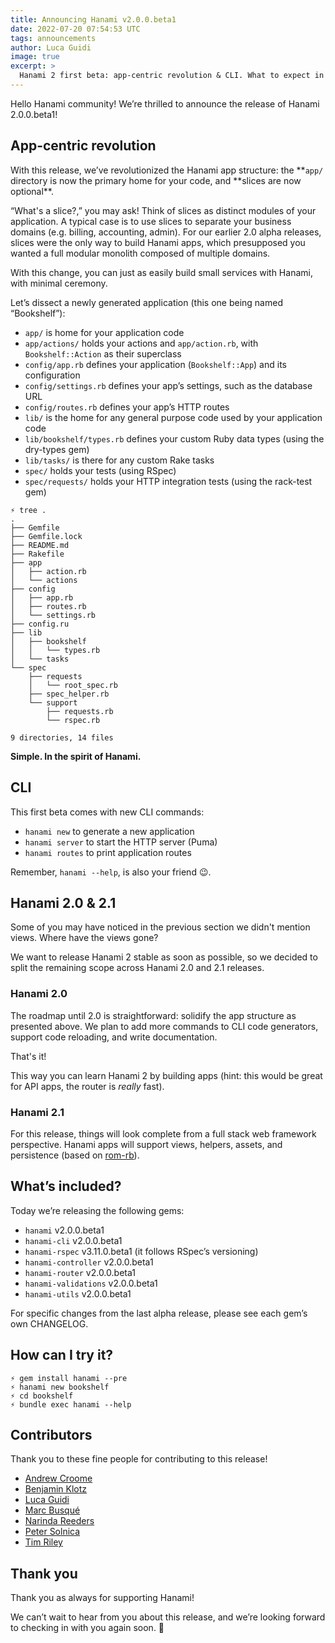 ```yaml
---
title: Announcing Hanami v2.0.0.beta1
date: 2022-07-20 07:54:53 UTC
tags: announcements
author: Luca Guidi
image: true
excerpt: >
  Hanami 2 first beta: app-centric revolution & CLI. What to expect in 2.0 and 2.1.
---
```


Hello Hanami community! We’re thrilled to announce the release of Hanami 2.0.0.beta1!

## App-centric revolution

With this release, we’ve revolutionized the Hanami app structure: the **`app/` directory is now the primary home for your code, and **slices are now optional\*\*.

“What's a slice?,” you may ask! Think of slices as distinct modules of your application. A typical case is to use slices to separate your business domains (e.g. billing, accounting, admin). For our earlier 2.0 alpha releases, slices were the only way to build Hanami apps, which presupposed you wanted a full modular monolith composed of multiple domains.

With this change, you can just as easily build small services with Hanami, with minimal ceremony.

Let’s dissect a newly generated application (this one being named “Bookshelf”):

- `app/` is home for your application code
- `app/actions/` holds your actions and `app/action.rb`, with `Bookshelf::Action` as their superclass
- `config/app.rb` defines your application (`Bookshelf::App`) and its configuration
- `config/settings.rb` defines your app’s settings, such as the database URL
- `config/routes.rb` defines your app’s HTTP routes
- `lib/` is the home for any general purpose code used by your application code
- `lib/bookshelf/types.rb` defines your custom Ruby data types (using the dry-types gem)
- `lib/tasks/` is there for any custom Rake tasks
- `spec/` holds your tests (using RSpec)
- `spec/requests/` holds your HTTP integration tests (using the rack-test gem)

```
⚡ tree .
.
├── Gemfile
├── Gemfile.lock
├── README.md
├── Rakefile
├── app
│   ├── action.rb
│   └── actions
├── config
│   ├── app.rb
│   ├── routes.rb
│   └── settings.rb
├── config.ru
├── lib
│   ├── bookshelf
│   │   └── types.rb
│   └── tasks
└── spec
    ├── requests
    │   └── root_spec.rb
    ├── spec_helper.rb
    └── support
        ├── requests.rb
        └── rspec.rb

9 directories, 14 files
```

**Simple. In the spirit of Hanami.**

## CLI

This first beta comes with new CLI commands:

- `hanami new` to generate a new application
- `hanami server` to start the HTTP server (Puma)
- `hanami routes` to print application routes

Remember, `hanami --help`, is also your friend 😉.

## Hanami 2.0 & 2.1

Some of you may have noticed in the previous section we didn't mention views. Where have the views gone?

We want to release Hanami 2 stable as soon as possible, so we decided to split the remaining scope across Hanami 2.0 and 2.1 releases.

### Hanami 2.0

The roadmap until 2.0 is straightforward: solidify the app structure as presented above. We plan to add more commands to CLI code generators, support code reloading, and write documentation.

That's it!

This way you can learn Hanami 2 by building apps (hint: this would be great for API apps, the router is _really_ fast).

### Hanami 2.1

For this release, things will look complete from a full stack web framework perspective. Hanami apps will support views, helpers, assets, and persistence (based on [rom-rb](https://rom-rb.org)).

## What’s included?

Today we’re releasing the following gems:

- `hanami` v2.0.0.beta1
- `hanami-cli` v2.0.0.beta1
- `hanami-rspec` v3.11.0.beta1 (it follows RSpec’s versioning)
- `hanami-controller` v2.0.0.beta1
- `hanami-router` v2.0.0.beta1
- `hanami-validations` v2.0.0.beta1
- `hanami-utils` v2.0.0.beta1

For specific changes from the last alpha release, please see each gem’s own CHANGELOG.

## How can I try it?

```
⚡ gem install hanami --pre
⚡ hanami new bookshelf
⚡ cd bookshelf
⚡ bundle exec hanami --help
```

## Contributors

Thank you to these fine people for contributing to this release!

- [Andrew Croome](https://github.com/andrewcroome)
- [Benjamin Klotz](https://github.com/tak1n)
- [Luca Guidi](https://github.com/jodosha)
- [Marc Busqué](https://github.com/waiting-for-dev)
- [Narinda Reeders](https://github.com/narinda)
- [Peter Solnica](https://github.com/timriley)
- [Tim Riley](https://github.com/timriley)

## Thank you

Thank you as always for supporting Hanami!

We can’t wait to hear from you about this release, and we’re looking forward to checking in with you again soon. 🌸
